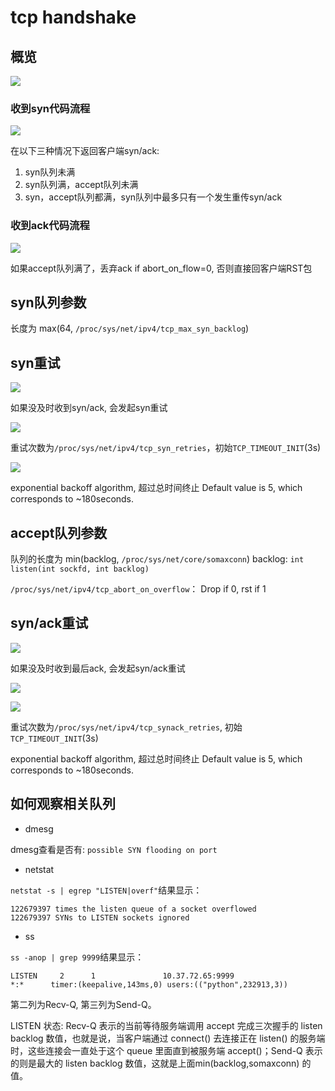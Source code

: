# tcp handshake

## 概览
  
![](images/tcp_handshake.png)
    
### 收到syn代码流程

![](images/syn_receive.png)

  在以下三种情况下返回客户端syn/ack:
  1. syn队列未满
  2. syn队列满，accept队列未满
  3. syn，accept队列都满，syn队列中最多只有一个发生重传syn/ack
  
### 收到ack代码流程

![](images/ack_receive.png)
 
  如果accept队列满了，丢弃ack if abort_on_flow=0, 否则直接回客户端RST包
  
## syn队列参数

  长度为 max(64, `/proc/sys/net/ipv4/tcp_max_syn_backlog`)

## syn重试

![](images/syn_retrans.png)

  如果没及时收到syn/ack, 会发起syn重试

![](images/tcp_write_timeout.png)

  重试次数为`/proc/sys/net/ipv4/tcp_syn_retries`，初始`TCP_TIMEOUT_INIT`(3s)

![](images/retrans_timeout.png)

  exponential backoff algorithm, 超过总时间终止
  Default value is 5, which corresponds to ~180seconds.


## accept队列参数
  队列的长度为 min(backlog, `/proc/sys/net/core/somaxconn`) 
  backlog: `int listen(int sockfd, int backlog)`
  
  `/proc/sys/net/ipv4/tcp_abort_on_overflow`：
  Drop if 0, rst if 1


## syn/ack重试

![](images/syn_ack_retrans.png)

  如果没及时收到最后ack, 会发起syn/ack重试

![](images/syn_ack_retry1.png)
  
![](images/syn_ack_retry2.png)
  
  重试次数为`/proc/sys/net/ipv4/tcp_synack_retries`, 初始`TCP_TIMEOUT_INIT`(3s)

  exponential backoff algorithm, 超过总时间终止
  Default value is 5, which corresponds to ~180seconds.

## 如何观察相关队列

  * dmesg
  
  dmesg查看是否有: `possible SYN flooding on port`
  
  * netstat
  
  `netstat -s | egrep "LISTEN|overf"`结果显示：
  
  ```
  122679397 times the listen queue of a socket overflowed
  122679397 SYNs to LISTEN sockets ignored
  ```

  
  * ss
  
  `ss -anop | grep 9999`结果显示：
  
  ```
  LISTEN     2      1               10.37.72.65:9999                     *:*      timer:(keepalive,143ms,0) users:(("python",232913,3))
  ```
  第二列为Recv-Q, 第三列为Send-Q。
  
  LISTEN 状态: Recv-Q 表示的当前等待服务端调用 accept 完成三次握手的 listen backlog 数值，也就是说，当客户端通过 connect() 去连接正在 listen()   的服务端时，这些连接会一直处于这个 queue 里面直到被服务端 accept()；Send-Q 表示的则是最大的 listen backlog 数值，这就是上面min(backlog,somaxconn) 的值。
